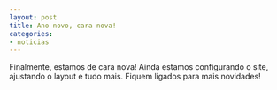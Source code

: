 ```yaml
---
layout: post
title: Ano novo, cara nova!
categories:
- noticias
---
```


Finalmente, estamos de cara nova! Ainda estamos configurando o site, ajustando o 
layout e tudo mais. Fiquem ligados para mais novidades!
